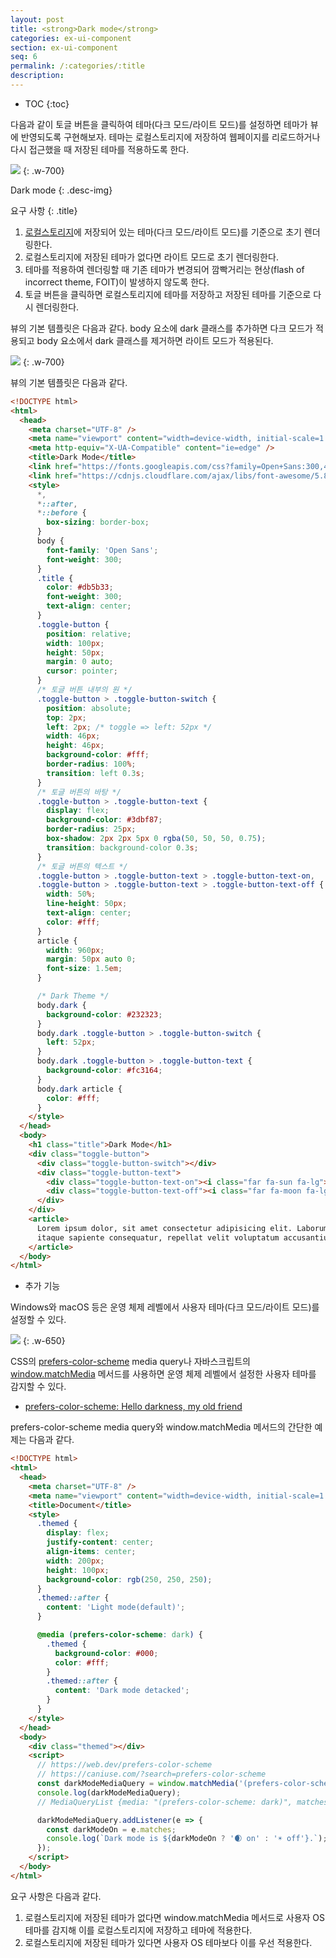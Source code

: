 ```yaml
---
layout: post
title: <strong>Dark mode</strong>
categories: ex-ui-component
section: ex-ui-component
seq: 6
permalink: /:categories/:title
description:
---
```


* TOC
{:toc}

다음과 같이 토글 버튼을 클릭하여 테마(다크 모드/라이트 모드)를 설정하면 테마가 뷰에 반영되도록 구현해보자. 테마는 로컬스토리지에 저장하여 웹페이지를 리로드하거나 다시 접근했을 때 저장된 테마를 적용하도록 한다.

![](/assets/fs-images/exercise/dark-mode.gif)
{: .w-700}

Dark mode
{: .desc-img}

요구 사항
{: .title}

1. [로컬스토리지](https://developer.mozilla.org/ko/docs/Web/API/Window/localStorage)에 저장되어 있는 테마(다크 모드/라이트 모드)를 기준으로 초기 렌더링한다.
2. 로컬스토리지에 저장된 테마가 없다면 라이트 모드로 초기 렌더링한다.
3. 테마를 적용하여 렌더링할 때 기존 테마가 변경되어 깜빡거리는 현상(flash of incorrect theme, FOIT)이 발생하지 않도록 한다.
4. 토글 버튼을 클릭하면 로컬스토리지에 테마를 저장하고 저장된 테마를 기준으로 다시 렌더링한다.

뷰의 기본 템플릿은 다음과 같다. body 요소에 dark 클래스를 추가하면 다크 모드가 적용되고 body 요소에서 dark 클래스를 제거하면 라이트 모드가 적용된다.

![](/assets/fs-images/exercise/dark-mode-toggle.gif)
{: .w-700}

뷰의 기본 템플릿은 다음과 같다.

```html
<!DOCTYPE html>
<html>
  <head>
    <meta charset="UTF-8" />
    <meta name="viewport" content="width=device-width, initial-scale=1.0" />
    <meta http-equiv="X-UA-Compatible" content="ie=edge" />
    <title>Dark Mode</title>
    <link href="https://fonts.googleapis.com/css?family=Open+Sans:300,400" rel="stylesheet" />
    <link href="https://cdnjs.cloudflare.com/ajax/libs/font-awesome/5.8.2/css/all.min.css" rel="stylesheet" />
    <style>
      *,
      *::after,
      *::before {
        box-sizing: border-box;
      }
      body {
        font-family: 'Open Sans';
        font-weight: 300;
      }
      .title {
        color: #db5b33;
        font-weight: 300;
        text-align: center;
      }
      .toggle-button {
        position: relative;
        width: 100px;
        height: 50px;
        margin: 0 auto;
        cursor: pointer;
      }
      /* 토글 버튼 내부의 원 */
      .toggle-button > .toggle-button-switch {
        position: absolute;
        top: 2px;
        left: 2px; /* toggle => left: 52px */
        width: 46px;
        height: 46px;
        background-color: #fff;
        border-radius: 100%;
        transition: left 0.3s;
      }
      /* 토글 버튼의 바탕 */
      .toggle-button > .toggle-button-text {
        display: flex;
        background-color: #3dbf87;
        border-radius: 25px;
        box-shadow: 2px 2px 5px 0 rgba(50, 50, 50, 0.75);
        transition: background-color 0.3s;
      }
      /* 토글 버튼의 텍스트 */
      .toggle-button > .toggle-button-text > .toggle-button-text-on,
      .toggle-button > .toggle-button-text > .toggle-button-text-off {
        width: 50%;
        line-height: 50px;
        text-align: center;
        color: #fff;
      }
      article {
        width: 960px;
        margin: 50px auto 0;
        font-size: 1.5em;
      }

      /* Dark Theme */
      body.dark {
        background-color: #232323;
      }
      body.dark .toggle-button > .toggle-button-switch {
        left: 52px;
      }
      body.dark .toggle-button > .toggle-button-text {
        background-color: #fc3164;
      }
      body.dark article {
        color: #fff;
      }
    </style>
  </head>
  <body>
    <h1 class="title">Dark Mode</h1>
    <div class="toggle-button">
      <div class="toggle-button-switch"></div>
      <div class="toggle-button-text">
        <div class="toggle-button-text-on"><i class="far fa-sun fa-lg"></i></div>
        <div class="toggle-button-text-off"><i class="far fa-moon fa-lg"></i></div>
      </div>
    </div>
    <article>
      Lorem ipsum dolor, sit amet consectetur adipisicing elit. Laborum optio ab porro magni in sunt ipsam, doloremque minima,
      itaque sapiente consequatur, repellat velit voluptatum accusantium aperiam. Nostrum sunt reprehenderit nemo!
    </article>
  </body>
</html>
```

- 추가 기능

Windows와 macOS 등은 운영 체제 레벨에서 사용자 테마(다크 모드/라이트 모드)를 설정할 수 있다.

![](/assets/fs-images/exercise/os-theme.png)
{: .w-650}

CSS의 [prefers-color-scheme](https://developer.mozilla.org/ko/docs/Web/CSS/@media/prefers-color-scheme) media query나 자바스크립트의 [window.matchMedia](https://developer.mozilla.org/ko/docs/Web/API/Window/matchMedia) 메서드를 사용하면 운영 체제 레벨에서 설정한 사용자 테마를 감지할 수 있다.

- [prefers-color-scheme: Hello darkness, my old friend](https://web.dev/prefers-color-scheme)

prefers-color-scheme media query와 window.matchMedia 메서드의 간단한 예제는 다음과 같다.

```html
<!DOCTYPE html>
<html>
  <head>
    <meta charset="UTF-8" />
    <meta name="viewport" content="width=device-width, initial-scale=1.0" />
    <title>Document</title>
    <style>
      .themed {
        display: flex;
        justify-content: center;
        align-items: center;
        width: 200px;
        height: 100px;
        background-color: rgb(250, 250, 250);
      }
      .themed::after {
        content: 'Light mode(default)';
      }

      @media (prefers-color-scheme: dark) {
        .themed {
          background-color: #000;
          color: #fff;
        }
        .themed::after {
          content: 'Dark mode detacked';
        }
      }
    </style>
  </head>
  <body>
    <div class="themed"></div>
    <script>
      // https://web.dev/prefers-color-scheme
      // https://caniuse.com/?search=prefers-color-scheme
      const darkModeMediaQuery = window.matchMedia('(prefers-color-scheme: dark)');
      console.log(darkModeMediaQuery);
      // MediaQueryList {media: "(prefers-color-scheme: dark)", matches: true, onchange: null}

      darkModeMediaQuery.addListener(e => {
        const darkModeOn = e.matches;
        console.log(`Dark mode is ${darkModeOn ? '🌒 on' : '☀️ off'}.`);
      });
    </script>
  </body>
</html>
```

요구 사항은 다음과 같다.

1. 로컬스토리지에 저장된 테마가 없다면 window.matchMedia 메서드로 사용자 OS 테마를 감지해 이를 로컬스토리지에 저장하고 테마에 적용한다.
2. 로컬스토리지에 저장된 테마가 있다면 사용자 OS 테마보다 이를 우선 적용한다.

<!-- # 2. Angular version -->

<!--
<iframe src="https://stackblitz.com/edit/angular-toggle-button?ctl=1&embed=1&hideNavigation=1&file=src/app/app.component.ts" frameborder="0" width="100%" height="500"></iframe> -->
